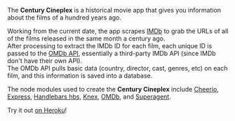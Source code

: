 The **Century Cineplex** is a historical movie app that gives you information about the films of a hundred years ago.

Working from the current date, the app scrapes [IMDb](http://www.imdb.com/) to grab the URLs of all of the films released in the same month a century ago.  
After processing to extract the IMDb ID for each film, each unique ID is passed to the [OMDb API](https://www.omdbapi.com/), essentially a third-party IMDb API (since IMDb don't have their own API).  
The OMDb API pulls basic data (country, director, cast, genres, etc) on each film, and this information is saved into a database.

The node modules used to create the **Century Cineplex** include [Cheerio](https://www.npmjs.com/package/cheerio), [Express](https://www.npmjs.com/package/express), [Handlebars hbs](https://www.npmjs.com/package/hbs), [Knex](https://www.npmjs.com/package/knex), [OMDb](https://www.npmjs.com/package/omdb), and [Superagent](https://www.npmjs.com/package/superagent).

Try it out [on Heroku](http://century-cineplex.herokuapp.com/)!
